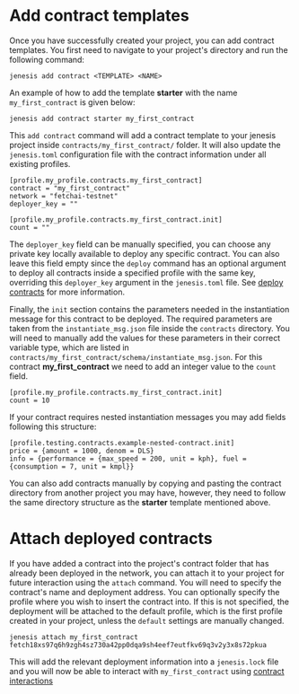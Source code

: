 # Add contract templates
Once you have successfully created your project, you can add contract templates. You first need to navigate to your project's directory and run the following command:

```
jenesis add contract <TEMPLATE> <NAME>
```

An example of how to add the template **starter** with the name `my_first_contract` is given below:

```
jenesis add contract starter my_first_contract
```

This ```add contract``` command will add a contract template to your jenesis project inside `contracts/my_first_contract/` folder. It will also update the `jenesis.toml` configuration file with the contract information under all existing profiles.

```
[profile.my_profile.contracts.my_first_contract]
contract = "my_first_contract"
network = "fetchai-testnet"
deployer_key = ""

[profile.my_profile.contracts.my_first_contract.init]
count = ""
```
The `deployer_key` field can be manually specified, you can choose any private key locally available to deploy any specific contract. You can also leave this field empty since the ```deploy``` command has an optional argument to deploy all contracts inside a specified profile with the same key, overriding this `deployer_key` argument in the `jenesis.toml` file. See [deploy contracts](deploy-contracts.md) for more information. 

Finally, the `init` section contains the parameters needed in the instantiation message for this contract to be deployed. The required parameters are taken from the `instantiate_msg.json` file inside the `contracts` directory. You will need to manually add the values for these parameters in their correct variable type, which are listed in `contracts/my_first_contract/schema/instantiate_msg.json`. For this contract **my_first_contract** we need to add an integer value to the `count` field.

```
[profile.my_profile.contracts.my_first_contract.init]
count = 10
```

If your contract requires nested instantiation messages you may add fields following this structure:

```
[profile.testing.contracts.example-nested-contract.init]
price = {amount = 1000, denom = DLS}
info = {performance = {max_speed = 200, unit = kph}, fuel = {consumption = 7, unit = kmpl}}
```

You can also add contracts manually by copying and pasting the contract directory from another project you may have, however, they need to follow the same directory structure as the **starter** template mentioned above.

# Attach deployed contracts

If you have added a contract into the project's contract folder that has already been deployed in the network, you can attach it to your project for future interaction using the ```attach``` command. You will need to specify the contract's name and deployment address. You can optionally specify the profile where you wish to insert the contract into. If this is not specified, the deployment will be attached to the default profile, which is the first profile created in your project, unless the `default` settings are manually changed.

```
jenesis attach my_first_contract fetch18xs97q6h9zgh4sz730a42pp0dqa9sh4eef7eutfkv69q3v2y3x8s72pkua
```

This will add the relevant deployment information into a `jenesis.lock` file and you will now be able to interact with `my_first_contract` using [contract interactions](use-contracts.md) 

